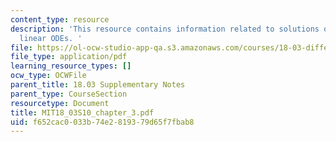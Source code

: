 ```yaml
---
content_type: resource
description: 'This resource contains information related to solutions of first order
  linear ODEs. '
file: https://ol-ocw-studio-app-qa.s3.amazonaws.com/courses/18-03-differential-equations-spring-2010/f652cac0033b74e2819379d65f7fbab8_MIT18_03S10_chapter_3.pdf
file_type: application/pdf
learning_resource_types: []
ocw_type: OCWFile
parent_title: 18.03 Supplementary Notes
parent_type: CourseSection
resourcetype: Document
title: MIT18_03S10_chapter_3.pdf
uid: f652cac0-033b-74e2-8193-79d65f7fbab8
---
```

